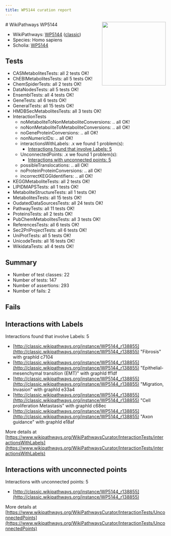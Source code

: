 ```yaml
---
title: WP5144 curation report
---
```


<img style="float: right; width: 200px" src="https://upload.wikimedia.org/wikipedia/commons/thumb/8/83/Wplogo_with_text_500.png/640px-Wplogo_with_text_500.png" />
# WikiPathways WP5144

* WikiPathways: [WP5144](https://wikipathways.org/pathways/WP5144) ([classic](https://classic.wikipathways.org/instance/WP5144))
* Species: Homo sapiens
* Scholia: [WP5144](https://scholia.toolforge.org/wikipathways/WP5144)
## Tests
* CASMetabolitesTests: all 2 tests OK!
* ChEBIMetabolitesTests: all 5 tests OK!
* ChemSpiderTests: all 2 tests OK!
* DataNodesTests: all 5 tests OK!
* EnsemblTests: all 4 tests OK!
* GeneTests: all 6 tests OK!
* GeneralTests: all 15 tests OK!
* HMDBSecMetabolitesTests: all 3 tests OK!
* InteractionTests
    * noMetaboliteToNonMetaboliteConversions: .. all OK!
    * noNonMetaboliteToMetaboliteConversions: .. all OK!
    * noGeneProteinConversions: .. all OK!
    * nonNumericIDs: .. all OK!
    * interactionsWithLabels: .x we found 1 problem(s):
        * [Interactions found that involve Labels: 5](#630d267c)
    * UnconnectedPoints: .x we found 1 problem(s):
        * [Interactions with unconnected points: 5](#35a61add)
    * possibleTranslocations: .. all OK!
    * noProteinProteinConversions: .. all OK!
    * incorrectKEGGIdentifiers: .. all OK!
* KEGGMetaboliteTests: all 2 tests OK!
* LIPIDMAPSTests: all 1 tests OK!
* MetaboliteStructureTests: all 1 tests OK!
* MetabolitesTests: all 15 tests OK!
* OudatedDataSourcesTests: all 24 tests OK!
* PathwayTests: all 11 tests OK!
* ProteinsTests: all 2 tests OK!
* PubChemMetabolitesTests: all 3 tests OK!
* ReferencesTests: all 6 tests OK!
* Sec2PriProjectTests: all 6 tests OK!
* UniProtTests: all 5 tests OK!
* UnicodeTests: all 16 tests OK!
* WikidataTests: all 4 tests OK!


## Summary

* Number of test classes: 22
* Number of tests: 147
* Number of assertions: 293
* Number of fails: 2

## Fails

<a name="630d267c" />

## Interactions with Labels

Interactions found that involve Labels: 5

* [http://classic.wikipathways.org/instance/WP5144_r138855](http://classic.wikipathways.org/instance/WP5144_r138855) "Fibrosis" with graphId c7104
* [http://classic.wikipathways.org/instance/WP5144_r138855](http://classic.wikipathways.org/instance/WP5144_r138855) "Epithelial-mesenchymal transition
(EMT)" with graphId ff1df
* [http://classic.wikipathways.org/instance/WP5144_r138855](http://classic.wikipathways.org/instance/WP5144_r138855) "Migration, Invasion" with graphId e33a4
* [http://classic.wikipathways.org/instance/WP5144_r138855](http://classic.wikipathways.org/instance/WP5144_r138855) "Cell proliferation
Metastasis" with graphId c68ec
* [http://classic.wikipathways.org/instance/WP5144_r138855](http://classic.wikipathways.org/instance/WP5144_r138855) "Axon guidance" with graphId e18af


More details at [https://www.wikipathways.org/WikiPathwaysCurator/InteractionTests/interactionsWithLabels](https://www.wikipathways.org/WikiPathwaysCurator/InteractionTests/interactionsWithLabels)

<a name="35a61add" />

## Interactions with unconnected points

Interactions with unconnected points: 5

* [http://classic.wikipathways.org/instance/WP5144_r138855](http://classic.wikipathways.org/instance/WP5144_r138855)


More details at [https://www.wikipathways.org/WikiPathwaysCurator/InteractionTests/UnconnectedPoints](https://www.wikipathways.org/WikiPathwaysCurator/InteractionTests/UnconnectedPoints)

